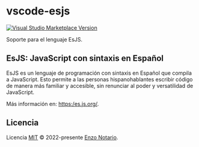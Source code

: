 # vscode-esjs

<a href="https://marketplace.visualstudio.com/items?itemName=enzonotario.vscode-esjs" target="__blank"><img src="https://img.shields.io/visual-studio-marketplace/v/enzonotario.vscode-esjs.svg?color=eee&amp;label=VS%20Code%20Marketplace&logo=visual-studio-code" alt="Visual Studio Marketplace Version" /></a>

Soporte para el lenguaje EsJS.

## EsJS: JavaScript con sintaxis en Español

EsJS es un lenguaje de programación con sintaxis en Español que compila a JavaScript. Esto permite a las personas hispanohablantes escribir código de manera más familiar y accesible, sin renunciar al poder y versatilidad de JavaScript.

Más información en: [https:/es.js.org/](https:/es.js.org/).

## Licencia

Licencia [MIT](./LICENSE) © 2022-presente [Enzo Notario](https://github.com/enzonotario).
